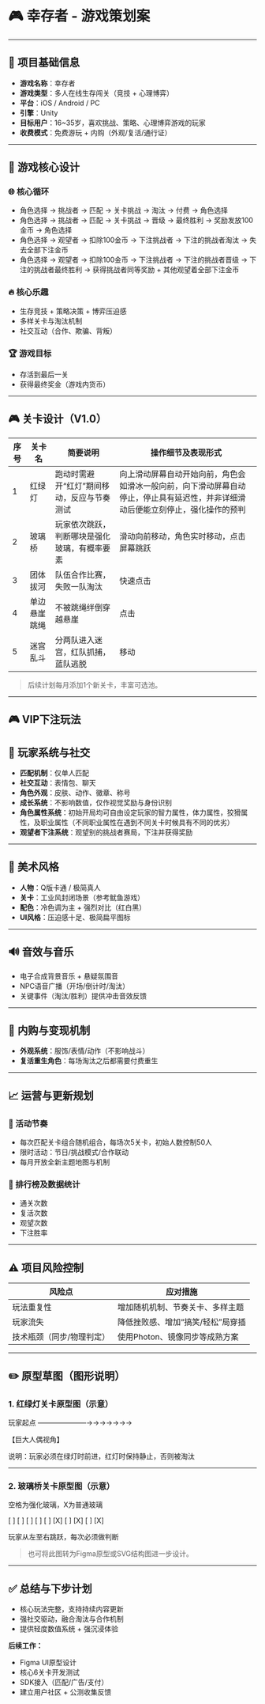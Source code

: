# 🎮 幸存者 - 游戏策划案

---

## 🧩 项目基础信息

- **游戏名称**：幸存者
- **游戏类型**：多人在线生存闯关（竞技 + 心理博弈）
- **平台**：iOS / Android / PC
- **引擎**：Unity
- **目标用户**：16~35岁，喜欢挑战、策略、心理博弈游戏的玩家
- **收费模式**：免费游玩 + 内购（外观/复活/通行证）

---

## 🎯 游戏核心设计

### 🌐 核心循环

- 角色选择 → 挑战者 → 匹配 → 关卡挑战 → 淘汰 → 付费 → 角色选择
- 角色选择 → 挑战者 → 匹配 → 关卡挑战 → 晋级 → 最终胜利 → 奖励发放100金币 → 角色选择
- 角色选择 → 观望者 → 扣除100金币 → 下注挑战者 → 下注的挑战者淘汰 → 失去全部下注金币
- 角色选择 → 观望者 → 扣除100金币 → 下注挑战者 → 下注的挑战者晋级 → 下注的挑战者最终胜利 → 获得挑战者同等奖励 + 其他观望着全部下注金币

### 🔥 核心乐趣

- 生存竞技 + 策略决策 + 博弈压迫感
- 多样关卡与淘汰机制
- 社交互动（合作、欺骗、背叛）

### 🏆 游戏目标

- 存活到最后一关
- 获得最终奖金（游戏内货币）

---

## 🎮 关卡设计（V1.0）

| 序号 | 关卡名  | 简要说明                 | 操作细节及表现形式
| -- | ---- | --------------------------- | -------------------|
| 1  | 红绿灯  | 跑动时需避开“红灯”期间移动，反应与节奏测试 | 向上滑动屏幕自动开始向前，角色会如滑冰一般向前，向下滑动屏幕自动停止，停止具有延迟性，并非详细滑动后便能立刻停止，强化操作的预判 |
| 2  | 玻璃桥  | 玩家依次跳跃，判断哪块是强化玻璃，有概率要素 | 滑动向前移动，角色实时移动，点击屏幕跳跃 |
| 3  | 团体拔河 | 队伍合作比赛，失败一队淘汰 | 快速点击 |
| 4  | 单边悬崖跳绳 | 不被跳绳绊倒穿越悬崖   | 点击 |
| 5  | 迷宫乱斗 | 分两队进入迷宫，红队抓捕，蓝队逃脱   | 移动 |

> 后续计划每月添加1个新关卡，丰富可选池。

---

## 🎮 VIP下注玩法


## 👤 玩家系统与社交

- **匹配机制**：仅单人匹配
- **社交互动**：表情包、聊天
- **角色外观**：皮肤、动作、徽章、称号
- **成长系统**：不影响数值，仅作视觉奖励与身份识别
- **角色属性系统**：初始开局均可自由设定玩家的智力属性，体力属性，狡猾属性，及职业属性（不同职业属性在遇到不同关卡时候具有不同的优劣）
- **观望者下注系统**：观望别的挑战者赛局，下注并获得奖励 

---

## 🎨 美术风格

- **人物**：Q版卡通 / 极简真人
- **关卡**：工业风封闭场景（参考鱿鱼游戏）
- **配色**：冷色调为主 + 强烈对比（红白黑）
- **UI风格**：压迫感十足、极简扁平图标

---

## 🔊 音效与音乐

- 电子合成背景音乐 + 悬疑氛围音
- NPC语音广播（开场/倒计时/淘汰）
- 关键事件（淘汰/胜利）提供冲击音效反馈

---

## 🛒 内购与变现机制

- **外观系统**：服饰/表情/动作（不影响战斗）
- **复活重生角色**：每场淘汰之后都需要付费重生

---

## 📈 运营与更新规划

### 🎯 活动节奏

- 每次匹配关卡组合随机组合，每场次5关卡，初始人数控制50人
- 限时活动：节日/挑战模式/合作联动
- 每月开放全新主题地图与机制

### 🏁 排行榜及数据统计

- 通关次数
- 复活次数
- 观望次数
- 下注胜率

---

## ⚠️ 项目风险控制

| 风险点           | 应对措施               |
| ------------- | ------------------ |
| 玩法重复性         | 增加随机机制、节奏关卡、多样主题   |
| 玩家流失          | 降低挫败感、增加“搞笑/轻松”局穿插 |
| 技术瓶颈（同步/物理判定） | 使用Photon、镜像同步等成熟方案 |

---

## ✏️ 原型草图（图形说明）

### 1. 红绿灯关卡原型图（示意）

玩家起点 ———————→→→→→→→

【巨大人偶视角】

说明：玩家必须在绿灯时前进，红灯时保持静止，否则被淘汰

---

### 2. 玻璃桥关卡原型图（示意）

空格为强化玻璃，X为普通玻璃

[ ]   [ ]   [ ]   [ ]   [ ]
[X]   [ ]   [X]   [ ]   [X]

玩家从左至右跳跃，每次必须做判断

> 也可将此图转为Figma原型或SVG结构图进一步设计。

---

## ✅ 总结与下步计划

- 核心玩法完整，支持持续内容更新
- 强社交驱动，融合淘汰与合作机制
- 提供轻度数值系统 + 强沉浸体验

**后续工作：**

- Figma UI原型设计
- 核心6关卡开发测试
- SDK接入（匹配/广告/支付）
- 建立用户社区 + 公测收集反馈

